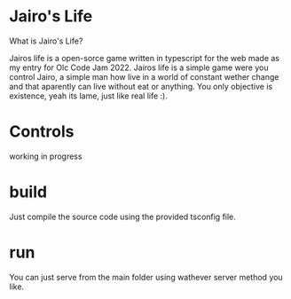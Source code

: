 # Jairo's Life

What is Jairo's Life?

Jairos life is a open-sorce game written in typescript for the web made as my entry for Olc Code Jam 2022.
Jairos life is a simple game were you control Jairo, a simple man how live in a world of constant wether change and that aparently can live
without eat or anything.
You only objective is existence, yeah its lame, just like real life :).

# Controls

working in progress

# build

Just compile the source code using the provided tsconfig file.

# run

You can just serve from the main folder using wathever server method you like. 
